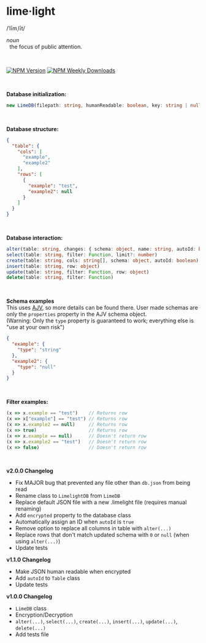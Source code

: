 [Reference]: <> (https://github.com/mysqljs/mysql)

# lime·light
/ˈlīmˌlīt/

_noun_
<br>
&nbsp;&nbsp;the focus of public attention.

<br>

[![NPM Version](https://img.shields.io/npm/v/limelightdb.svg)](https://github.com/imaperson1060/limelight)
[![NPM Weekly Downloads](https://img.shields.io/npm/dw/limelightdb)](https://github.com/imaperson1060/limelight)

<br>

**Database initialization:**
```ts
new LimeDB(filepath: string, humanReadable: boolean, key: string | null).initialize();
```

<br>

**Database structure:**
```json
{
  "table": {
    "cols": [
      "example",
      "example2"
    ],
    "rows": [
      {
        "example": "test",
        "example2": null
      }
    ]
  }
}
```

<br>

**Database interaction:**
```ts
alter(table: string, changes: { schema: object, name: string, autoId: boolean })
select(table: string, filter: Function, limit?: number)
create(table: string, cols: string[], schema: object, autoId: boolean)
insert(table: string, row: object)
update(table: string, filter: Function, row: object)
delete(table: string, filter: Function)
```

<br>

**Schema examples**
<br>
This uses [AJV](https://ajv.js.org), so more details can be found there. User made schemas are only the `properties` property in the AJV schema object.
<br>
(Warning: Only the `type` property is guaranteed to work; everything else is "use at your own risk")
```json
{
  "example": {
    "type": "string"
  },
  "example2": {
    "type": "null"
  }
}
```


<br>

**Filter examples:**
```ts
(x => x.example == "test")    // Returns row
(x => x["example"] == "test") // Returns row
(x => x.example2 == null)     // Returns row
(x => true)                   // Returns row
(x => x.example == null)      // Doesn't return row
(x => x.example2 == "test")   // Doesn't return row
(x => false)                  // Doesn't return row
```

<br>

**v2.0.0 Changelog**
* Fix MAJOR bug that prevented any file other than `db.json` from being read
* Rename class to `LimelightDB` from `LimeDB`
* Replace default JSON file with a new .limelight file (requires manual renaming)
* Add `encrypted` property to the database class
* Automatically assign an ID when `autoId` is `true`
* Remove option to replace all columns in table with `alter(...)`
* Replace rows that don't match updated schema with `0` or `null` (when using `alter(...)`)
* Update tests

**v1.1.0 Changelog**
* Make JSON human readable when encrypted
* Add `autoId` to `Table` class
* Update tests

**v1.0.0 Changelog**
* `LimeDB` class
* Encryption/Decryption
* `alter(...)`, `select(...)`, `create(...)`, `insert(...)`, `update(...)`, `delete(...)`
* Add tests file